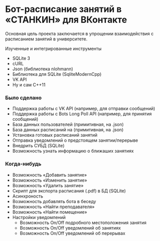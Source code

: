 # Бот-расписание занятий в «СТАНКИН» для ВКонтакте
Основная цель проекта заключается в упрощении взаимодействия с расписанием занятий в университете.

Изученные и интегрированные инструменты
* SQLite 3
* cURL
* Json (библиотека nlohmann)
* Библиотека для SQLite (SqliteModernCpp)
* VK API
* Ну и сам C++11

### Было сделано
* Поддержка работы с VK API (например, для отправки сообщений)
* Поддержка работы с Bots Long Poll API (например, для принятия сообщений)
* База данных пользователей (примитивная, на .json)
* База данных расписаний на (примитивная, на .json)
* Установка готовых расписаний занятий
* Отправка уведомлений о предстоящем занятии/перерыве
* Внедрить СУБД (SQLite)
* Возможность узнать информацию о ближаших занятиях

### Когда-нибудь
* Возможность «Добавить занятие»
* Возможность «Изменить занятие»
* Возможность «Удалить занятие»
* Скрипт для экспорта расписания (.pdf) в БД (SQLite)
* Асинхроность
* Возможность добавлять бота в беседу
* Возможность «Найти преподавателя»
* Возможность «Найти помещение»
* Настройки уведомлений
  * Возможность On/Off подробного местоположения занятия
  * Возможность On/Off уведомлений об занятиях
  * Возможность On/Off уведомлений об перерывах
